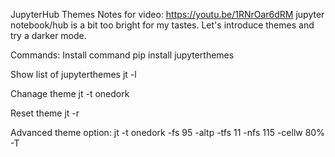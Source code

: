 JupyterHub Themes
  Notes for video: https://youtu.be/1RNrOar6dRM
  jupyter notebook/hub is a bit too bright for my tastes. Let's introduce themes and try a darker mode.

Commands:
Install command
  pip install jupyterthemes

Show list of jupyterthemes
  jt -l  

Chanage theme 
  jt -t onedork

Reset theme
  jt -r

Advanced theme option: 
  jt -t onedork -fs 95 -altp -tfs 11 -nfs 115 -cellw 80% -T
